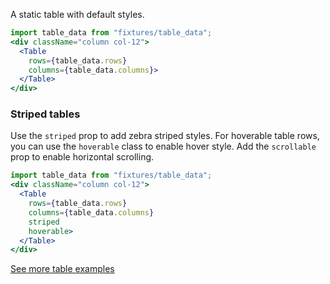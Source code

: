 A static table with default styles.

```jsx
import table_data from "fixtures/table_data";
<div className="column col-12">
  <Table
    rows={table_data.rows}
    columns={table_data.columns}>
  </Table>
</div>
```

### Striped tables

Use the `striped` prop to add zebra striped styles. For hoverable table rows, you can use the `hoverable` class to enable hover style. Add the `scrollable` prop to enable horizontal scrolling.

```jsx
import table_data from "fixtures/table_data";
<div className="column col-12">
  <Table
    rows={table_data.rows}
    columns={table_data.columns}
    striped
    hoverable>
  </Table>
</div>
```

[See more table examples](https://picturepan2.github.io/spectre/elements/tables.html)
